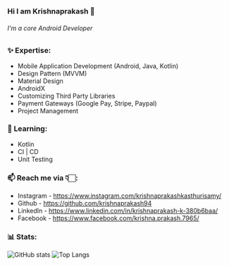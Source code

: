 ### Hi I am Krishnaprakash 👋

###### I'm a core Android Developer

### ✨ Expertise:
* Mobile Application Development (Android, Java, Kotlin)
* Design Pattern (MVVM)
* Material Design
* AndroidX
* Customizing Third Party Libraries
* Payment Gateways (Google Pay, Stripe, Paypal)
* Project Management

### 🌱 Learning:
* Kotlin
* CI | CD
* Unit Testing

### 📫 Reach me via 👇🏻: 

* Instagram - https://www.instagram.com/krishnaprakashkasthurisamy/
* Github - https://github.com/krishnaprakash94
* LinkedIn - https://www.linkedin.com/in/krishnaprakash-k-380b6baa/
* Facebook - https://www.facebook.com/krishna.prakash.7965/

### 📊 Stats: 
![GitHub stats](https://github-readme-stats.vercel.app/api?username=krishnaprakash94&show_icons=true)
![Top Langs](https://github-readme-stats.vercel.app/api/top-langs/?username=krishnaprakash94)
